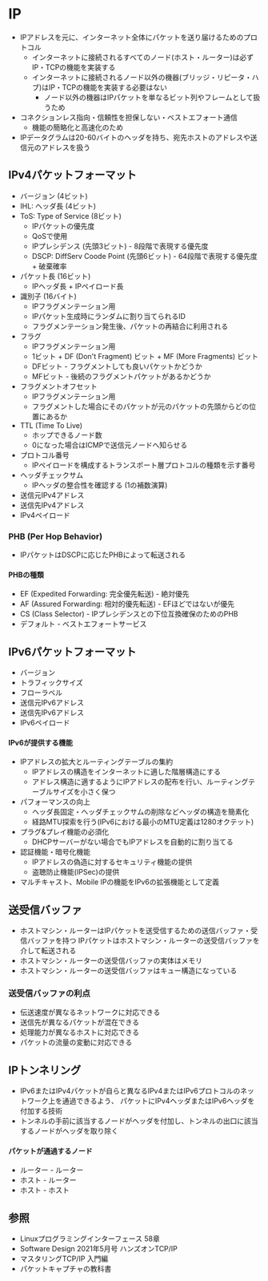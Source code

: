 # IP
- IPアドレスを元に、インターネット全体にパケットを送り届けるためのプロトコル
  - インターネットに接続されるすべてのノード(ホスト・ルーター)は必ずIP・TCPの機能を実装する
  - インターネットに接続されるノード以外の機器(ブリッジ・リピータ・ハブ)はIP・TCPの機能を実装する必要はない
    - ノード以外の機器はIPパケットを単なるビット列やフレームとして扱うため
- コネクションレス指向・信頼性を担保しない・ベストエフォート通信
  - 機能の簡略化と高速化のため
- IPデータグラムは20-60バイトのヘッダを持ち、宛先ホストのアドレスや送信元のアドレスを扱う

## IPv4パケットフォーマット
- バージョン (4ビット)
- IHL: ヘッダ長 (4ビット)
- ToS: Type of Service (8ビット)
  - IPパケットの優先度
  - QoSで使用
  - IPプレシデンス (先頭3ビット) - 8段階で表現する優先度
  - DSCP: DiffServ Coode Point (先頭6ビット) - 64段階で表現する優先度 + 破棄確率
- パケット長 (16ビット)
  - IPヘッダ長 + IPペイロード長
- 識別子 (16バイト)
  - IPフラグメンテーション用
  - IPパケット生成時にランダムに割り当てられるID
  - フラグメンテーション発生後、パケットの再結合に利用される
- フラグ
  - IPフラグメンテーション用
  - 1ビット + DF (Don't Fragment) ビット + MF (More Fragments) ビット
  - DFビット - フラグメントしても良いパケットかどうか
  - MFビット - 後続のフラグメントパケットがあるかどうか
- フラグメントオフセット
  - IPフラグメンテーション用
  - フラグメントした場合にそのパケットが元のパケットの先頭からどの位置にあるか
- TTL (Time To Live)
  - ホップできるノード数
  - 0になった場合はICMPで送信元ノードへ知らせる
- プロトコル番号
  - IPペイロードを構成するトランスポート層プロトコルの種類を示す番号
- ヘッダチェックサム
  - IPヘッダの整合性を確認する (1の補数演算)
- 送信元IPv4アドレス
- 送信先IPv4アドレス
- IPv4ペイロード

### PHB (Per Hop Behavior)
- IPパケットはDSCPに応じたPHBによって転送される

#### PHBの種類
- EF (Expedited Forwarding: 完全優先転送) - 絶対優先
- AF (Assured Forwarding: 相対的優先転送) - EFほどではないが優先
- CS (Class Selector) - IPプレシデンスとの下位互換確保のためのPHB
- デフォルト - ベストエフォートサービス

## IPv6パケットフォーマット
- バージョン
- トラフィックサイズ
- フローラベル
- 送信元IPv6アドレス
- 送信先IPv6アドレス
- IPv6ペイロード

#### IPv6が提供する機能
- IPアドレスの拡大とルーティングテーブルの集約
  - IPアドレスの構造をインターネットに適した階層構造にする
  - アドレス構造に適するようにIPアドレスの配布を行い、ルーティングテーブルサイズを小さく保つ
- パフォーマンスの向上
  - ヘッダ長固定・ヘッダチェックサムの削除などヘッダの構造を簡素化
  - 経路MTU探索を行う(IPv6における最小のMTU定義は1280オクテット)
- プラグ&プレイ機能の必須化
  - DHCPサーバーがない場合でもIPアドレスを自動的に割り当てる
- 認証機能・暗号化機能
  - IPアドレスの偽造に対するセキュリティ機能の提供
  - 盗聴防止機能(IPSec)の提供
- マルチキャスト、Mobile IPの機能をIPv6の拡張機能として定義

## 送受信バッファ
- ホストマシン・ルーターはIPパケットを送受信するための送信バッファ・受信バッファを持つ
  IPパケットはホストマシン・ルーターの送受信バッファを介して転送される
- ホストマシン・ルーターの送受信バッファの実体はメモリ
- ホストマシン・ルーターの送受信バッファはキュー構造になっている

### 送受信バッファの利点
- 伝送速度が異なるネットワークに対応できる
- 送信先が異なるパケットが混在できる
- 処理能力が異なるホストに対応できる
- パケットの流量の変動に対応できる

## IPトンネリング
- IPv6またはIPv4パケットが自らと異なるIPv4またはIPv6プロトコルのネットワーク上を通過できるよう、
  パケットにIPv4ヘッダまたはIPv6ヘッダを付加する技術
- トンネルの手前に該当するノードがヘッダを付加し、トンネルの出口に該当するノードがヘッダを取り除く

#### パケットが通過するノード
- ルーター - ルーター
- ホスト - ルーター
- ホスト - ホスト

## 参照
- Linuxプログラミングインターフェース 58章
- Software Design 2021年5月号 ハンズオンTCP/IP
- マスタリングTCP/IP 入門編
- パケットキャプチャの教科書
